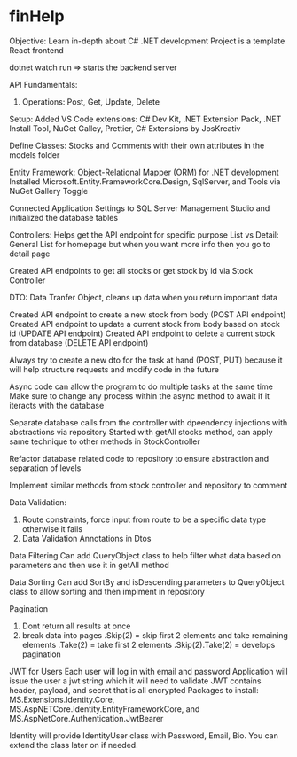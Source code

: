 # finHelp
Objective: Learn in-depth about C# .NET development
Project is a template React frontend 

dotnet watch run => starts the backend server

API Fundamentals:
1. Operations: Post, Get, Update, Delete

Setup:
Added VS Code extensions: C# Dev Kit, .NET Extension Pack, .NET Install Tool, NuGet Galley, Prettier, C# Extensions by JosKreativ

Define Classes: Stocks and Comments with their own attributes in the models folder

Entity Framework: Object-Relational Mapper (ORM) for .NET development
Installed Microsoft.Entity.FrameworkCore.Design, SqlServer, and Tools via NuGet Gallery Toggle

Connected Application Settings to SQL Server Management Studio and initialized the database tables

Controllers: Helps get the API endpoint for specific purpose
List vs Detail: General List for homepage but when you want more info then you go to detail page

Created API endpoints to get all stocks or get stock by id via Stock Controller

DTO: Data Tranfer Object, cleans up data when you return important data

Created API endpoint to create a new stock from body (POST API endpoint)
Created API endpoint to update a current stock from body based on stock id (UPDATE API endpoint)
Created API endpoint to delete a current stock from database (DELETE API endpoint)

Always try to create a new dto for the task at hand (POST, PUT) because it will help structure requests and modify code in the future

Async code can allow the program to do multiple tasks at the same time
Make sure to change any process within the async method to await if it iteracts with the database

Separate database calls from the controller with dpeendency injections with abstractions via repository
Started with getAll stocks method, can apply same technique to other methods in StockController

Refactor database related code to repository to ensure abstraction and separation of levels

Implement similar methods from stock controller and repository to comment

Data Validation:
1. Route constraints, force input from route to be a specific data type otherwise it fails
2. Data Validation Annotations in Dtos

Data Filtering
Can add QueryObject class to help filter what data based on parameters and then use it in getAll method

Data Sorting
Can add SortBy and isDescending parameters to QueryObject class to allow sorting and then implment in repository

Pagination
1. Dont return all results at once 
2. break data into pages
.Skip(2) = skip first 2 elements and take remaining elements
.Take(2) = take first 2 elements
.Skip(2).Take(2) = develops pagination 

JWT for Users
Each user will log in with email and password
Application will issue the user a jwt string which it will need to validate
JWT contains header, payload, and secret that is all encrypted
Packages to install: MS.Extensions.Identity.Core, MS.AspNETCore.Identity.EntityFrameworkCore, and MS.AspNetCore.Authentication.JwtBearer

Identity will provide IdentityUser class with Password, Email, Bio. You can extend the class later on if needed.